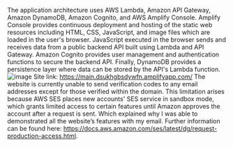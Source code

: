 The application architecture uses AWS Lambda, Amazon API Gateway, Amazon DynamoDB, Amazon Cognito, and AWS Amplify Console. Amplify Console provides continuous deployment and hosting of the static web resources including HTML, CSS, JavaScript, and image files which are loaded in the user's browser. JavaScript executed in the browser sends and receives data from a public backend API built using Lambda and API Gateway. Amazon Cognito provides user management and authentication functions to secure the backend API. Finally, DynamoDB provides a persistence layer where data can be stored by the API's Lambda function.
![image](https://github.com/hhoang91/wildrydes-site/assets/102393576/9de5cd74-9375-4763-b563-0055f48d0b41)
Site link: https://main.dsukhgbsdywfn.amplifyapp.com/
The website is currently unable to send verification codes to any email addresses except for those verified within the domain. This limitation arises because AWS SES places new accounts' SES service in sandbox mode, which grants limited access to certain features until Amazon approves the account after a request is sent. Which explained why I was able to demonstrated all the website’s features with my email. Further information can be found here: https://docs.aws.amazon.com/ses/latest/dg/request-production-access.html.

